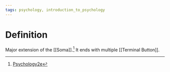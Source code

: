 ```yaml
---
tags: psychology, introduction_to_psychology
---
```


# Definition

Major extension of the [[Soma]].[^1] It ends with multiple [[Terminal Button]].

[^1]: [Psychology2e](zotero://open-pdf/library/items/SSTBV7L5?page=91)
